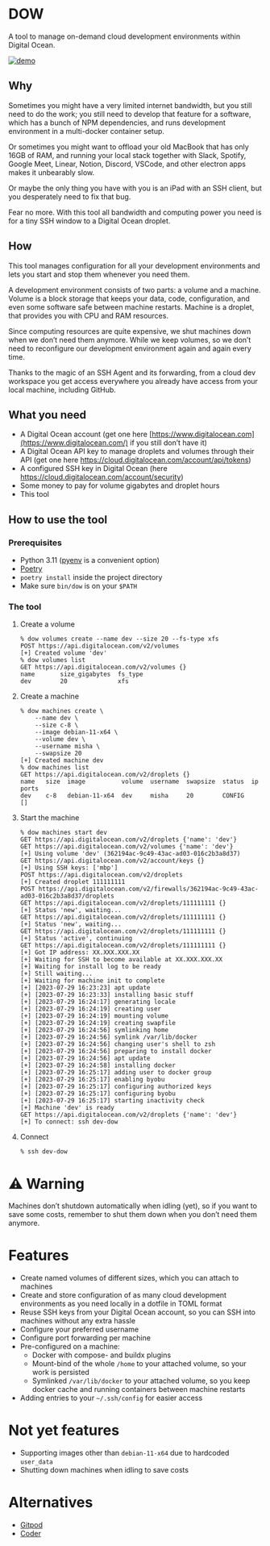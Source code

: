 # DOW
A tool to manage on-demand cloud development environments within Digital Ocean. 

[![demo](https://asciinema.org/a/6vyKr0yek5WQesJYgn4MTvR5E.svg)](https://asciinema.org/a/6vyKr0yek5WQesJYgn4MTvR5E?autoplay=1)

## Why
Sometimes you might have a very limited internet bandwidth, but you still need to do the work; you still need to develop that feature for a software, which has a bunch of NPM dependencies, and runs development environment in a multi-docker container setup.

Or sometimes you might want to offload your old MacBook that has only 16GB of RAM, and running your local stack together with Slack, Spotify, Google Meet, Linear, Notion, Discord, VSCode, and other electron apps makes it unbearably slow.

Or maybe the only thing you have with you is an iPad with an SSH client, but you desperately need to fix that bug.

Fear no more. With this tool all bandwidth and computing power you need is for a tiny SSH window to a Digital Ocean droplet.

## How
This tool manages configuration for all your development environments and lets you start and stop them whenever you need them.

A development environment consists of two parts: a volume and a machine. Volume is a block storage that keeps your data, code, configuration, and even some software safe between machine restarts. Machine is a droplet, that provides you with CPU and RAM resources.

Since computing resources are quite expensive, we shut machines down when we don’t need them anymore. While we keep volumes, so we don’t need to reconfigure our development environment again and again every time.

Thanks to the magic of an SSH Agent and its forwarding, from a cloud dev workspace you get access everywhere you already have access from your local machine, including GitHub.

## What you need
- A Digital Ocean account (get one here [https://www.digitalocean.com](https://www.digitalocean.com/) if you still don’t have it)
- A Digital Ocean API key to manage droplets and volumes through their API (get one here https://cloud.digitalocean.com/account/api/tokens)
- A configured SSH key in Digital Ocean (here https://cloud.digitalocean.com/account/security)
- Some money to pay for volume gigabytes and droplet hours
- This tool

## How to use the tool

### Prerequisites
- Python 3.11 ([pyenv](https://github.com/pyenv/pyenv) is a convenient option)
- [Poetry](https://python-poetry.org/)
- `poetry install` inside the project directory
- Make sure `bin/dow` is on your `$PATH`

### The tool
1. Create a volume
    ```
    % dow volumes create --name dev --size 20 --fs-type xfs
    POST https://api.digitalocean.com/v2/volumes
    [+] Created volume 'dev'
    % dow volumes list                       
    GET https://api.digitalocean.com/v2/volumes {}
	name       size_gigabytes  fs_type
	dev        20              xfs
    ```
2. Create a machine
    ```
	% dow machines create \
		--name dev \
		--size c-8 \
		--image debian-11-x64 \
		--volume dev \
		--username misha \
		--swapsize 20
	[+] Created machine dev
	% dow machines list
	GET https://api.digitalocean.com/v2/droplets {}
	name   size  image          volume  username  swapsize  status  ip  ports
	dev    c-8   debian-11-x64  dev     misha     20        CONFIG      []
	```
3. Start the machine
    ```
    % dow machines start dev 
	GET https://api.digitalocean.com/v2/droplets {'name': 'dev'}
	GET https://api.digitalocean.com/v2/volumes {'name': 'dev'}
	[+] Using volume 'dev' (362194ac-9c49-43ac-ad03-016c2b3a8d37)
	GET https://api.digitalocean.com/v2/account/keys {}
	[+] Using SSH keys: ['mbp']
	POST https://api.digitalocean.com/v2/droplets
	[+] Created droplet 111111111
	POST https://api.digitalocean.com/v2/firewalls/362194ac-9c49-43ac-ad03-016c2b3a8d37/droplets
	GET https://api.digitalocean.com/v2/droplets/111111111 {}
	[+] Status 'new', waiting...
	GET https://api.digitalocean.com/v2/droplets/111111111 {}
	[+] Status 'new', waiting...
	GET https://api.digitalocean.com/v2/droplets/111111111 {}
	[+] Status 'active', continuing
	GET https://api.digitalocean.com/v2/droplets/111111111 {}
	[+] Got IP address: XX.XXX.XXX.XX
	[+] Waiting for SSH to become available at XX.XXX.XXX.XX
	[+] Waiting for install log to be ready
	[+] Still waiting...
	[+] Waiting for machine init to complete
	[+] [2023-07-29 16:23:23] apt update
	[+] [2023-07-29 16:23:33] installing basic stuff
	[+] [2023-07-29 16:24:17] generating locale
	[+] [2023-07-29 16:24:19] creating user
	[+] [2023-07-29 16:24:19] mounting volume
	[+] [2023-07-29 16:24:19] creating swapfile
	[+] [2023-07-29 16:24:56] symlinking home
	[+] [2023-07-29 16:24:56] symlink /var/lib/docker
	[+] [2023-07-29 16:24:56] changing user's shell to zsh
	[+] [2023-07-29 16:24:56] preparing to install docker
	[+] [2023-07-29 16:24:56] apt update
	[+] [2023-07-29 16:24:58] installing docker
	[+] [2023-07-29 16:25:17] adding user to docker group
	[+] [2023-07-29 16:25:17] enabling byobu
	[+] [2023-07-29 16:25:17] configuring authorized keys
	[+] [2023-07-29 16:25:17] configuring byobu
	[+] [2023-07-29 16:25:17] starting inactivity check
	[+] Machine 'dev' is ready
	GET https://api.digitalocean.com/v2/droplets {'name': 'dev'}
	[+] To connect: ssh dev-dow
	```
4. Connect
    ```
    % ssh dev-dow
	```
# ⚠️ Warning
Machines don’t shutdown automatically when idling (yet), so if you want to save some costs, remember to shut them down when you don’t need them anymore.

# Features
- Create named volumes of different sizes, which you can attach to machines
- Create and store configuration of as many cloud development environments as you need locally in a dotfile in TOML format
- Reuse SSH keys from your Digital Ocean account, so you can SSH into machines without any extra hassle
- Configure your preferred username 
- Configure port forwarding per machine
- Pre-configured on a machine:
	- Docker with compose- and buildx plugins
	- Mount-bind of the whole `/home` to your attached volume, so your work is persisted
	- Symlinked `/var/lib/docker` to your attached volume, so you keep docker cache and running containers between machine restarts
- Adding entries to your `~/.ssh/config` for easier access

# Not yet features
- Supporting images other than `debian-11-x64` due to hardcoded `user_data`
- Shutting down machines when idling to save costs


# Alternatives
- [Gitpod](https://www.gitpod.io/)
- [Coder](https://coder.com)
